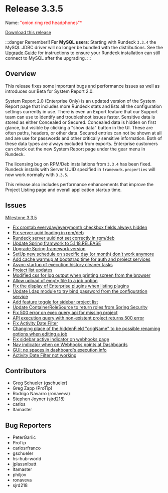 # Release 3.3.5

Name: <span style="color: red"><span class="glyphicon glyphicon-headphones"></span> "onion ring red headphones"*</span>

[Download this release](https://download.rundeck.com/3.3.5/index.html)

:::danger Remember!!
**For MySQL users**: Starting with Rundeck `3.3.4` the MySQL JDBC driver will no longer be
bundled with the distributions. See the [Upgrade Guide](/upgrading/upgrading-to-rundeck-3.3.4.md)
for instructions to ensure your Rundeck installation can still connect to MySQL after
the upgrading.
:::

## Overview

This release fixes some important bugs and performance issues as well as introduces our Beta for System Report 2.0.

System Report 2.0 (Enterprise Only) is an updated version of the System Report page that includes 
more Rundeck stats and lists all the configuration settings currently in use. There is even an Export 
feature that our Support team can use to identify and troubleshoot issues faster. Sensitive data is 
stored as either Concealed or Secured. Concealed data is hidden on first glance, but visible by 
clicking a "show data" button in the UI. These are often paths, headers, or other data. 
Secured entries can not be shown at all and are use for passwords and other critically sensitive information. 
Both of these data types are always excluded from exports. Enterprise customers can check out the 
new System Report page under the gear menu in Rundeck.

The licensing bug on RPM/Deb installations from `3.3.4` has been fixed. Rundeck installs with Server UUID
specified in `framework.properties` will now work normally with `3.3.5`.

This release also includes performance enhancements that improve the Project Listing page and overall application startup time.

## Issues

[Milestone 3.3.5](https://github.com/rundeck/rundeck/milestone/154)

* [Fix crontab everyday/everymonth checkbox fields always hidden](https://github.com/rundeck/rundeck/pull/6560)
* [Fix server uuid loading in rpm/deb](https://github.com/rundeck/rundeck/pull/6544)
* [Rundeck server uuid not set correctly in rpm/deb](https://github.com/rundeck/rundeck/issues/6543)
* [Update Spring framwork to 5.1.18.RELEASE](https://github.com/rundeck/rundeck/pull/6542)
* [Upgrade Spring framework version](https://github.com/rundeck/rundeck/issues/6541)
* [SetUp new schedule on specific day (or month) don't work anymore](https://github.com/rundeck/rundeck/issues/6533)
* [Add cache warmup at bootstrap time for auth and project services](https://github.com/rundeck/rundeck/pull/6527)
* [Async startup of execution history cleaner tasks](https://github.com/rundeck/rundeck/pull/6526)
* [Project list updates](https://github.com/rundeck/rundeck/pull/6523)
* [Modified css for log output when printing screen from the browser](https://github.com/rundeck/rundeck/pull/6522)
* [Allow upload of empty file to a job option](https://github.com/rundeck/rundeck/pull/6519)
* [Fix the display of Enterprise plugins when listing plugins](https://github.com/rundeck/rundeck/pull/6518)
* [Update Ldap module to try bind password from the configuration service](https://github.com/rundeck/rundeck/pull/6514)
* [Add feature toggle for sidebar project list ](https://github.com/rundeck/rundeck/pull/6513)
* [Update ContainerRoleSource to return roles from Spring Security](https://github.com/rundeck/rundeck/pull/6507)
* [Fix 500 error on exec query api for missing project](https://github.com/rundeck/rundeck/pull/6498)
* [API execution query with non-existent project returns 500 error](https://github.com/rundeck/rundeck/issues/6497)
* [Fix Activity Date Filter ](https://github.com/rundeck/rundeck/pull/6493)
* [Changing place of the hiddenField "origName" to be possible renaming options when editing a job](https://github.com/rundeck/rundeck/pull/6488)
* [Fix sidebar active indicator on webhooks page](https://github.com/rundeck/rundeck/pull/6473)
* [Nav indicator when on Webhooks points at Dashboards](https://github.com/rundeck/rundeck/issues/6472)
* [GUI: no spaces in dashboard's execution info](https://github.com/rundeck/rundeck/issues/6195)
* [Activity Date Filter not working](https://github.com/rundeck/rundeck/issues/6089)

## Contributors

* Greg Schueler (gschueler)
* Greg Zapp (ProTip)
* Rodrigo Navarro (ronaveva)
* Stephen Joyner (sjrd218)
* carlos
* ltamaster

## Bug Reporters

* PeterGarlic
* ProTip
* carlosrfranco
* gschueler
* hs-hub-world
* jplassnibatt
* ltamaster
* philjov
* ronaveva
* sjrd218